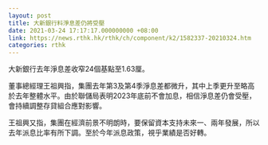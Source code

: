 ```yaml
---
layout: post
title: 大新銀行料淨息差仍將受壓
date: 2021-03-24 17:17:17.000000000 +08:00
link: https://news.rthk.hk/rthk/ch/component/k2/1582337-20210324.htm
categories: rthk
---
```


大新銀行去年淨息差收窄24個基點至1.63厘。

董事總經理王祖興指，集團去年第3及第4季淨息差都微升，其中上季更升至略高於去年整體水平。由於聯儲局表明2023年底前不會加息，相信淨息差仍會受壓，會持續調整存貸組合應對影響。

王祖興又指，集團在經濟前景不明朗時，要保留資本支持未來一、兩年發展，所以去年派息比率有所下調。至於今年派息政策，視乎業績是否好轉。
